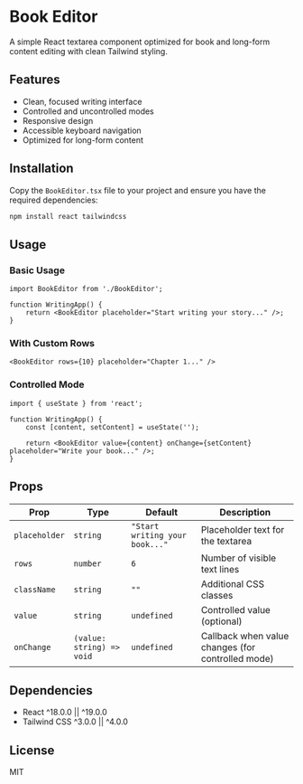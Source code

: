 # Book Editor

A simple React textarea component optimized for book and long-form content editing with clean Tailwind styling.

## Features

-   Clean, focused writing interface
-   Controlled and uncontrolled modes
-   Responsive design
-   Accessible keyboard navigation
-   Optimized for long-form content

## Installation

Copy the `BookEditor.tsx` file to your project and ensure you have the required dependencies:

```bash
npm install react tailwindcss
```

## Usage

### Basic Usage

```tsx
import BookEditor from './BookEditor';

function WritingApp() {
    return <BookEditor placeholder="Start writing your story..." />;
}
```

### With Custom Rows

```tsx
<BookEditor rows={10} placeholder="Chapter 1..." />
```

### Controlled Mode

```tsx
import { useState } from 'react';

function WritingApp() {
    const [content, setContent] = useState('');

    return <BookEditor value={content} onChange={setContent} placeholder="Write your book..." />;
}
```

## Props

| Prop          | Type                      | Default                        | Description                                       |
| ------------- | ------------------------- | ------------------------------ | ------------------------------------------------- |
| `placeholder` | `string`                  | `"Start writing your book..."` | Placeholder text for the textarea                 |
| `rows`        | `number`                  | `6`                            | Number of visible text lines                      |
| `className`   | `string`                  | `""`                           | Additional CSS classes                            |
| `value`       | `string`                  | `undefined`                    | Controlled value (optional)                       |
| `onChange`    | `(value: string) => void` | `undefined`                    | Callback when value changes (for controlled mode) |

## Dependencies

-   React ^18.0.0 || ^19.0.0
-   Tailwind CSS ^3.0.0 || ^4.0.0

## License

MIT

